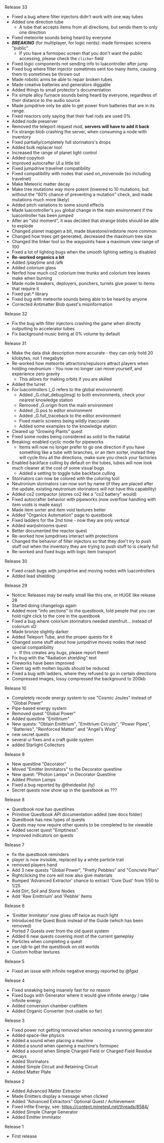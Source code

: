 Release 33
- Fixed a bug where filter injectors didn't work with one way tubes
- Added one direction tube
  - A tube that accepts items from all directions, but sends them to only one direction
- Fixed meteorite sounds being heard by everyone
- ***BREAKING*** (for multiplayer, for logic nerds): made formspec screens "public"
  - If you have a formspec screen that you don't want the public accessing, please check the `clicker` field
- Fixed logic components not sending info to luacontroller after jump
- Fixed bug where filter injector sometimes sent too many items, causing them to sometimes be thrown out
- Made robotic arms be able to repair broken tubes
- Made creative batteries and generators diggable
- Added things to small protector's documentation
- Fix simple alloy furnace sounds being heard by everyone, regardless of their distance to the audio source
- Made jumpdrive only be able to get power from batteries that are in its range.
- Fixed reactors only saying that their fuel rods are used 0%
- Added node preserver
- Removed the teleport request mod, **servers will have to add it back**
- Fix strange blob crashing the server, when consuming a node with inventory
- Fixed partially/completely full storinators's drops 
- Added bulk replacer tool
- Increased the range of planet light control
- Added copytool
- Improved autocrafter UI a little bit
- Fixed jumpdrive travelnet compatibility
- Fixed compatibility with nodes that used on_movenode (so including travelnet)
- Make Meteoric matter decay
- Make tree mutations way more potent (lowered to 10 mutations, but without the "60% chance of preventing a mutation" check, and made mutations much more likely)
- Added pitch variations to some sound effects
- Made luacontroller's `pos` global change in the main environment if the luacontroller has been jumped
- After an "sbz moment", it was decided that strange blobs should be able to explode
- Changed planet mapgen a bit, made bluestone/redstone more common
- Changed how trees get generated, decreased the maximum tree size
- Changed the linker tool so the waypoints have a maximum view range of 100
- Fixed a lot of lighting bugs when the smooth lighting setting is disabled
- **Re-worked organics a bit**
- Added /playtime and /afk
- Added colorium glass
- Nerfed how much co2 colorium tree trunks and colorium tree leaves make when burning
- Made node breakers, deployers, punchers, turrets give power to items that require it
- Fixed pat.* library
- Fixed bug with meteorite sounds being able to be heard by anyone
- Corrected Antimatter Blob quest's misinformation





Release 32
- Fix the bug with filter injectors crashing the game when directly outputting to accelerator tubes
- Fix background music being at 0% volume by default

Release 31
- Make the data disk description more accurate - they can only hold 20 kilobytes, not 1 megabyte
- Re-worked how meteorite attractors/repulsors attract players when holding neutronium - You now no longer can move yourself, and experience zero gravity
  - This allows for making orbits if you are skilled
- Added the turret
- For luacontrollers (_G refers to the global environment)
  - Added _G.chat_debug(msg) to both environments, check your nearest knowledge station
  - Removed _G.origin from the main environment
  - Added _G.pos to editor environment
  - Added _G.full_traceback to the editor environment
  - Fixed matrix screens being wildly inaccurate
  - Added some examples to the knowledge station
- Cleared up "Growing Plants" quest
- Fixed some nodes being considered as solid to the habitat
- Breaking: enabled cyclic mode for pipeworks
  - Items will now no longer prefer to go one direction if you have something like a tube with branches, or an item sorter, instead they will cycle thru all the directions, make sure you check your factories
- Enabled backface culling by default on the tubes, tubes will now look much cleaner at the cost of some visual bugs
  - Added a setting to toggle tube backface culling
- Storinators can now be colored with the coloring tool
- Neutronium storinators can now sort by name (if they are placed after the update, existing neutronium storinators will not have this capability)
- Added co2 compactor (stores co2 like a "co2 battery" would)
- Fixed autocrafter behavior with pipeworks (now overflow handling with item voids is made easy)
- Made item sorter and item void textures better
- Added "Organics Automation" page to questbook
- Fixed ladders for the 2nd time - now they are only vertical
- Added warpshrooms quest
- Better documented the reactor quest
- Re-worked how jumpdrives interact with protections
- Changed the behavior of filter injectors so that they don't try to push stuff out when the inventory they are trying to push stuff to is clearly full
- Re-worked and fixed bugs with logic item transport




Release 30
- Fixed crash bugs with jumpdrive and moving nodes with luacontrollers
- Added lead shielding

Release 29
- Notice: Releases may be really small like this one, or HUGE like release 28
- Started doing changelogs again
- Added more "info sections" to the questbook, told people that you can hold right click to the core in the questbook
- Fixed a bug where colorium storinators needed stemfruit... instead of colorium xD
- Made bronze slightly darker 
- Added Teleport Tube, and the proper quests for it
- Changed some stuff about how jumpdrive moves nodes that need special compatibility
  - If this creates any bugs, please report them!
- Fix bug with the "Radiation shielding" text
- Fireworks have been improved
- Client lag with molten liquids should be reduced
- Fixed a bug with ladders, where they refused to go in certain directions
- Compressed images, lossy compressed the background to 200kb

Release 10
- Completely recode energy system to use "Cosmic Joules" instead of "Global Power"
- Pipe-based energy system
- Removed quest "Global Power"
- Added questline "Emittrium"
- New quests: "Obtain Emittrium", "Emittrium Circuits", "Power Pipes", "Batteries", "Reinforced Matter" and "Angel's Wing"
- new secret quests
- several ui fixes and a craft guide system
- added Starlight Collectors

Release 9
- New questline "Decorator"
- Moved "Emitter Immitators" to the Decorator questline
- New quest: "Photon Lamps" in Decorator Questline
- Added Photon Lamps
- Fixed a bug reported by @theidealist (ty)
- Secret quests now show up in the questbook as ???

Release 8
- Questbook now has questlines
- Primitive Questbook API documentation added (see docs folder)
- Questbook has new types of quests
- Quests may now require other quests to be completed to be viewable
- Added secret quest "Emptiness"
- Improved indicators on quests

Release 7
- fix the questbook reminders
- player is now invisible, replaced by a white particle trail
- removed players hand
- Add 3 new quests "Global Power", "Pretty Pebbles" and "Concrete Plan"
- Rightclicking the core will now also give materials
- Bumped 'Advanced Extractor' chance to extract 'Core Dust' from 1/50 to 1/25
- Add Dirt, Soil and Stone Nodes
- Add 'Raw Emittrium' and 'Pebble' Items

Release 6
- 'Emitter Immitator' now gives off twice as much light
- Introduced the Quest Book instead of the Guide (which has been removed)
- Ported 7 Quests over from the old quest system
- Added 6 new quests covering most of the current gameplay
- Particles when completing a quest
- use /qb to get the questbook on old worlds
- Custom hotbar textures

Release 5
- Fixed an issue with infinite negative energy reported by @fgaz

Release 4
- Fixed sneaking being insanely fast for no reason
- Fixed bugs with Generator where it would give infinite energy / take infinite energy
- Added conversion chamber craftitem
- Added Organic Converter (not usable so far)

Release 3
- Fixed power not getting removed when removing a running generator
- Added space-like physics
- Added a sound when placing a machine
- Added a sound when opening a machine's formspec
- Added a sound when Simple Charged Field or Charged Field Residue decays
- Added Storinators
- Added Simple Circuit and Retaining Circuit
- Added Matter Plate

Release 2
- Added Advanced Matter Extractor
- Made Emitters display a message when clicked
- Added "Advanced Extractors" Optional Quest / Achievement
- Fixed Infite Energy, see: https://content.minetest.net/threads/8584/
- Added Simple Charge Generator
- Added Emitter Immitator

Release 1
- First release
